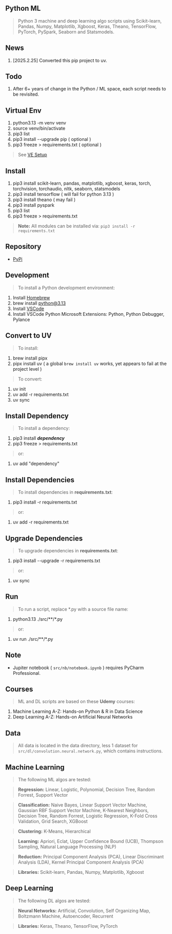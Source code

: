 Python ML
---------
>Python 3 machine and deep learning algo scripts using Scikit-learn, Pandas, Numpy, Matplotlib, Xgboost,
>Keras, Theano, TensorFlow, PyTorch, PySpark, Seaborn and Statsmodels.

News
----
1. [2025.2.25] Converted this pip project to uv.

Todo
----
1. After 6+ years of change in the Python / ML space, each script needs to be revisited.

Virtual Env
-----------
1. python3.13 -m venv venv
2. source venv/bin/activate
3. pip3 list
4. pip3 install --upgrade pip ( optional )
5. pip3 freeze > requirements.txt ( optional )
>See [VE Setup](https://www.freecodecamp.org/news/how-to-setup-virtual-environments-in-python/)

Install
-------
1. pip3 install scikit-learn, pandas, matplotlib, xgboost, keras, torch, torchvision, torchaudio, nltk, seaborn, statsmodels
2. pip3 install tensorflow ( will fail for python 3.13 )
3. pip3 install theano ( may fail )
4. pip3 install pyspark
5. pip3 list
6. pip3 freeze > requirements.txt
>**Note:** All modules can be installed via: ```pip3 install -r requirements.txt```

Repository
----------
* [PyPi](https://pypi.org/)

Development
-----------
>To install a Python development environment:
1. Install [Homebrew](https://brew.sh/)
2. brew install python@3.13
3. Install [VSCode](https://code.visualstudio.com/)
4. Install VSCode Python Microsoft Extensions: Python, Python Debugger, Pylance

Convert to UV
-------------
>To install:
1. brew install pipx
2. pipx install uv ( a global ```brew install uv``` works, yet appears to fail at the project level )
>To convert:
1. uv init
2. uv add -r requirements.txt
3. uv sync

Install Dependency
------------------
>To install a dependency:
1. pip3 install ***dependency***
2. pip3 freeze > requirements.txt
>or:
1. uv add "dependency"

Install Dependencies
--------------------
>To install dependencies in **requirements.txt**:
1. pip3 install -r requirements.txt
>or:
1. uv add -r requirements.txt

Upgrade Dependencies
--------------------
>To upgrade dependencies in **requirements.txt**:
1. pip3 install --upgrade -r requirements.txt
>or:
1. uv sync

Run
---
>To run a script, replace *.py with a source file name:
1. python3.13 ./src/**/*.py
>or:
1. uv run ./src/**/*.py

Note
----
* Jupiter notebook ( ```src/nb/notebook.ipynb``` ) requires PyCharm Professional.

Courses
-------
>ML and DL scripts are based on these **Udemy** courses:
1. Machine Learning A-Z: Hands-on Python & R in Data Science
2. Deep Learning A-Z: Hands-on Artificial Neural Networks

Data
----
>All data is located in the data directory, less 1 dataset for ```src/dl/convolution.neural.network.py```, which contains instructions.

Machine Learning
----------------
>The following ML algos are tested:

>**Regression:** Linear, Logistic, Polynomial, Decision Tree, Random Forrest, Support Vector

>**Classification:** Naive Bayes, Linear Support Vector Machine, Gaussian RBF Support Vector Machine,
K-Nearest Neighbors, Decision Tree, Random Forrest, Logistic Regression, K-Fold Cross Validation,
Grid Search, XGBoost

>**Clustering:** K-Means, Hierarchical

>**Learning:** Apriori, Eclat, Upper Confidence Bound (UCB), Thompson Sampling, Natural Language Processing (NLP)

>**Reduction:** Principal Component Analysis (PCA), Linear Discriminant Analysis (LDA), Kernel Principal Component Analysis (PCA)

>**Libraries:** Scikit-learn, Pandas, Numpy, Matplotlib, Xgboost

Deep Learning
-------------
>The following DL algos are tested:

>**Neural Networks:** Artificial, Convolution, Self Organizing Map, Boltzmann Machine, Autoencoder, Recurrent

>**Libraries:** Keras, Theano, TensorFlow, PyTorch
